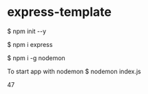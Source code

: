 # express-template

$ npm init --y

$ npm i express

$ npm i -g nodemon

To start app with nodemon
 $ nodemon index.js

 47